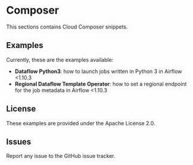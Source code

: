 # Composer

This sections contains Cloud Composer snippets.

## Examples

Currently, these are the examples available:

* **Dataflow Python3**: how to launch jobs written in Python 3 in Airflow <1.10.3
* **Regional Dataflow Template Operator**: how to set a regional endpoint for the job metadata in Airflow <1.10.3

## License

These examples are provided under the Apache License 2.0.

## Issues

Report any issue to the GitHub issue tracker.
